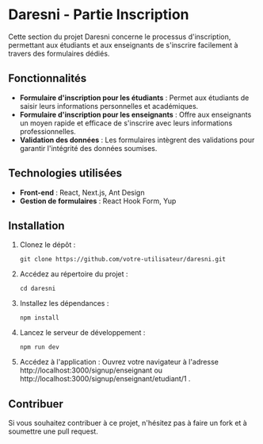 # Daresni - Partie Inscription

Cette section du projet Daresni concerne le processus d'inscription, permettant aux étudiants et aux enseignants de s'inscrire facilement à travers des formulaires dédiés.

## Fonctionnalités

- **Formulaire d'inscription pour les étudiants** : Permet aux étudiants de saisir leurs informations personnelles et académiques.
- **Formulaire d'inscription pour les enseignants** : Offre aux enseignants un moyen rapide et efficace de s'inscrire avec leurs informations professionnelles.
- **Validation des données** : Les formulaires intègrent des validations pour garantir l'intégrité des données soumises.

## Technologies utilisées

- **Front-end** : React, Next.js, Ant Design
- **Gestion de formulaires** : React Hook Form, Yup

## Installation

1. Clonez le dépôt :
   ```
   git clone https://github.com/votre-utilisateur/daresni.git
   ```

2. Accédez au répertoire du projet :
   ```
   cd daresni
   ```

3. Installez les dépendances :
   ```
   npm install
   ```

4. Lancez le serveur de développement :
   ```
   npm run dev
   ```

5. Accédez à l'application :
   Ouvrez votre navigateur à l'adresse http://localhost:3000/signup/enseignant ou http://localhost:3000/signup/enseignant/etudiant/1 .

## Contribuer

Si vous souhaitez contribuer à ce projet, n'hésitez pas à faire un fork et à soumettre une pull request.
